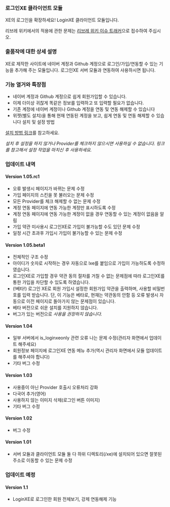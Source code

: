 ### 로그인XE 클라이언트 모듈
XE의 로그인을 확장하세요! LoginXE 클라이언트 모듈입니다.

리브레 위키에서의 적용에 관한 문제는 [리브레 위키 이슈 트래커](https://issue.librewiki.net)으로 접수하여 주십시오.

### 출품작에 대한 상세 설명
XE로 제작한 사이트에 네이버 계정과 Github 계정으로 로그인/가입/연동할 수 있는 기능을 추가해 주는 모듈입니다.
로그인XE 서버 모듈과 연동하여 사용하시면 됩니다.

### 기능 열거와 특장점
* 네이버 계정과 Github 계정으로 쉽게 회원가입할 수 있습니다.
* 이제 더이상 귀찮게 똑같은 정보를 입력하고 또 입력할 필요가 없습니다.
* 기존 계정에 네이버 계정이나 Github 계정을 연동 및 연동 해제할 수 있습니다
* 위젯(별도 설치)을 통해 현재 연동된 계정을 보고, 쉽게 연동 및 연동 해제할 수 있습니다
설치 및 설정 방법

[설치 방법 링크](http://yjsoft.selfnick.com/?/entry/LoginXE-Client-%EB%AA%A8%EB%93%88-%EC%84%A4%EC%A0%95-%EB%B0%A9%EB%B2%95-%EB%B0%8F-%EC%82%AC%EC%9A%A9%EB%B2%95)를 참고하세요.
 
_설치 후 설정을 하지 않거나 Provider를 체크하지 않으시면 사용하실 수 없습니다. 링크를 참고해서 설정 작업을 마치신 후 사용하세요._
### 업데이트 내역

#### Version 1.05.rc1
* 오류 발생시 페이지가 바뀌는 문제 수정
* 가입 페이지의 스킨을 못 불러오는 문제 수정
* 모든 Provider를 체크 해제할 수 없는 문제 수정
* 계정 연동 페이지에 연동 가능한 계정만 표시하도록 수정
* 계정 연동 페이지에 연동 가능한 계정이 없을 경우 연동할 수 있는 계정이 없음을 알림
* 가입 약관 미사용시 로그인XE로 가입이 불가능할 수도 있던 문제 수정
* 일정 시간 초과후 가입시 가입이 불가능할 수 있는 문제 수정

#### Version 1.05.beta1
* 전체적인 구조 수정
* 아이디가 숫자로 시작하는 경우 자동으로 lxe를 붙임으로 가입이 가능하도록 수정하였습니다.
* 로그인XE로 가입할 경우 약관 동의 절차를 거칠 수 없는 문제점에 따라 로그인XE를 통한 가입을 차단할 수 있도록 하였습니다.
* (!베타!) 로그인 XE로 회원 가입시 설정한 회원가입 약관을 출력하며, 사용할 비밀번호를 입력 받습니다. 단, 이 기능은 베타로, 현재는 약관동의 안함 등 오류 발생시 자동으로 이전 페이지로 돌아가지 않는 문제점이 있습니다.
* 베타 버전으로 쉬운 설치를 지원하지 않습니다.
* 버그가 있는 버전으로 _사용을 권장하지 않습니다._

#### Version 1.04
* 일부 서버에서 is_loginxeonly 관련 오류 나는 문제 수정(관리자 화면에서 업데이트 해주세요)
* 회원정보 페이지에 로그인XE 연동 메뉴 추가(역시 관리자 화면에서 모듈 업데이트를 해주셔야 합니다)
* 기타 버그 수정

#### Version 1.03
* 사용중이 아닌 Provider 호출시 오류처리 강화
* 다국어 추가(영어)
* 사용하지 않는 이미지 삭제(로그인 버튼 이미지)
* 기타 버그 수정

#### Version 1.02
* 버그 수정

#### Version 1.01
* 서버 모듈과 클라이언트 모듈 둘 다 하위 디렉토리(/xe)에 설치되어 있으면 잘못된 주소로 이동할 수 있는 문제 수정

### 업데이트 예정
#### Version 1.1
* LoginXE로 로그인한 회원 전체보기, 강제 연동해제 기능
